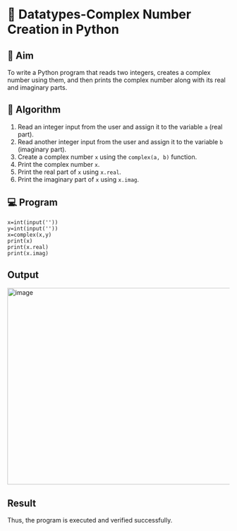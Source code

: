 # 🧮 Datatypes-Complex Number Creation in Python

## 🎯 Aim
To write a Python program that reads two integers, creates a complex number using them, and then prints the complex number along with its real and imaginary parts.

## 🧠 Algorithm
1. Read an integer input from the user and assign it to the variable `a` (real part).
2. Read another integer input from the user and assign it to the variable `b` (imaginary part).
3. Create a complex number `x` using the `complex(a, b)` function.
4. Print the complex number `x`.
5. Print the real part of `x` using `x.real`.
6. Print the imaginary part of `x` using `x.imag`.

## 💻 Program
~~~
x=int(input(''))
y=int(input(''))
x=complex(x,y)
print(x)
print(x.real)
print(x.imag)
~~~
## Output
<img width="890" height="445" alt="image" src="https://github.com/user-attachments/assets/4696a51c-dc5c-4bb8-afb4-4409aed83caa" />

## Result
Thus, the program is executed and verified successfully.
